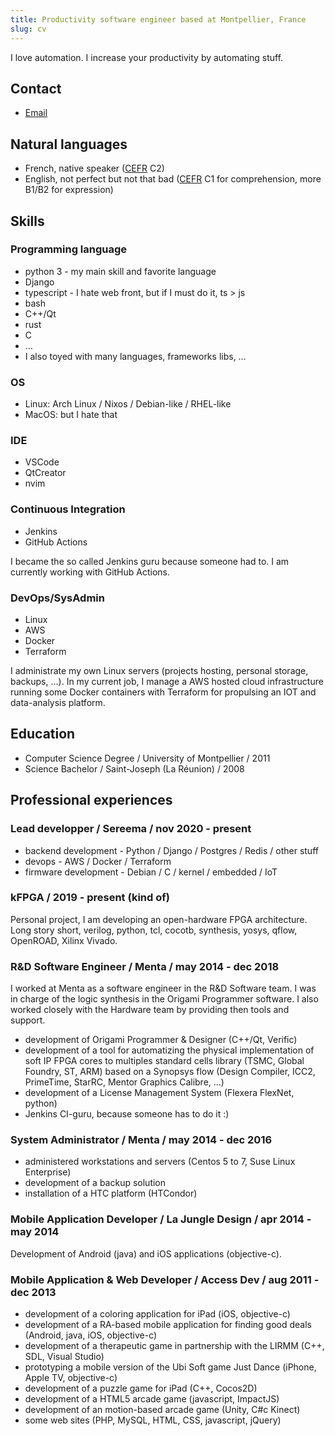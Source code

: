```yaml
---
title: Productivity software engineer based at Montpellier, France
slug: cv
---
```


I love automation. I increase your productivity by automating stuff. 

## Contact

- [Email](jonathan.tremesaygues++job@slaanesh.org)


## Natural languages

- French, native speaker ([CEFR](https://www.coe.int/en/web/common-european-framework-reference-languages/table-1-cefr-3.3-common-reference-levels-global-scale) C2)
- English, not perfect but not that bad ([CEFR](https://www.coe.int/en/web/common-european-framework-reference-languages/table-1-cefr-3.3-common-reference-levels-global-scale) C1 for comprehension, more B1/B2 for expression)

## Skills

### Programming language

- python 3 - my main skill and favorite language
- Django
- typescript - I hate web front, but if I must do it, ts > js
- bash
- C++/Qt
- rust
- C
- …
- I also toyed with many languages, frameworks libs, … 

### OS

- Linux: Arch Linux / Nixos / Debian-like / RHEL-like
- MacOS: but I hate that

### IDE

- VSCode
- QtCreator
- nvim


### Continuous Integration

- Jenkins
- GitHub Actions

I became the so called Jenkins guru because someone had to. I am currently working with GitHub Actions.

### DevOps/SysAdmin

- Linux
- AWS
- Docker
- Terraform

I administrate my own Linux servers (projects hosting, personal storage, backups, …). In my current job, I manage a AWS hosted cloud infrastructure running some Docker containers with Terraform for propulsing an IOT and data-analysis platform.


## Education

- Computer Science Degree / University of Montpellier / 2011
- Science Bachelor / Saint-Joseph (La Réunion) / 2008

## Professional experiences

### Lead developper / Sereema / nov 2020 - present

- backend development - Python / Django / Postgres / Redis / other stuff
- devops - AWS / Docker / Terraform
- firmware development - Debian / C / kernel / embedded / IoT

### kFPGA / 2019 - present (kind of)

Personal project, I am developing an open-hardware FPGA architecture. Long story short, verilog, python, tcl, cocotb, synthesis, yosys, qflow, OpenROAD, Xilinx Vivado.

### R&D Software Engineer / Menta / may 2014 - dec 2018

I worked at Menta as a software engineer in the R&amp;D Software team. I was in charge of the logic synthesis in the Origami Programmer software. I also worked closely with the Hardware team by providing then tools and support.

- development of Origami Programmer &amp; Designer (C++/Qt, Verific)
- development of a tool for automatizing the physical implementation of soft IP FPGA cores to multiples standard cells library (TSMC, Global Foundry, ST, ARM) based on a Synopsys flow (Design Compiler, ICC2, PrimeTime, StarRC, Mentor Graphics Calibre, …)
- development of a License Management System (Flexera FlexNet, python)
- Jenkins CI-guru, because someone has to do it :)

### System Administrator / Menta / may 2014 - dec 2016

- administered workstations and servers (Centos 5 to 7, Suse Linux Enterprise)
- development of a backup solution
- installation of a HTC platform (HTCondor)

### Mobile Application Developer / La Jungle Design / apr 2014 - may 2014

Development of Android (java) and iOS applications (objective-c).

### Mobile Application &amp; Web Developer / Access Dev / aug 2011 - dec 2013

- development of a coloring application for iPad (iOS, objective-c)
- development of a RA-based mobile application for finding good deals (Android, java, iOS, objective-c)
- development of a therapeutic game in partnership with the LIRMM (C++, SDL, Visual Studio)
- prototyping a mobile version of the Ubi Soft game Just Dance (iPhone, Apple TV, objective-c)
- development of a puzzle game for iPad (C++, Cocos2D)
- development of a HTML5 arcade game (javascript, ImpactJS)
- development of an motion-based arcade game (Unity, C#c Kinect)
- some web sites (PHP, MySQL, HTML, CSS, javascript, jQuery)

